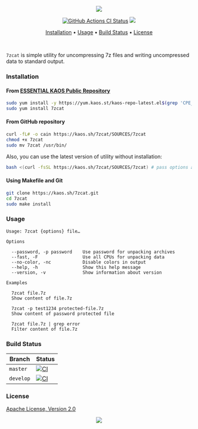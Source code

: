 <p align="center"><a href="#readme"><img src="https://gh.kaos.st/7zcat.svg"/></a></p>

<p align="center">
  <a href="https://kaos.sh/w/7zcat/ci"><img src="https://kaos.sh/w/7zcat/ci.svg" alt="GitHub Actions CI Status" /></a>
  <a href="#license"><img src="https://gh.kaos.st/apache2.svg"></a>
</p>

<p align="center"><a href="#installation">Installation</a> • <a href="#usage">Usage</a> • <a href="#build-status">Build Status</a> • <a href="#license">License</a></p>

<br/>

`7zcat` is simple utility for uncompressing 7z files and writing uncompressed data to standard output.

### Installation

#### From [ESSENTIAL KAOS Public Repository](https://yum.kaos.st)

```bash
sudo yum install -y https://yum.kaos.st/kaos-repo-latest.el$(grep 'CPE_NAME' /etc/os-release | tr -d '"' | cut -d':' -f5).noarch.rpm
sudo yum install 7zcat
```

#### From GitHub repository

```bash
curl -fL# -o cain https://kaos.sh/7zcat/SOURCES/7zcat
chmod +x 7zcat
sudo mv 7zcat /usr/bin/
```

Also, you can use the latest version of utility without installation:

```bash
bash <(curl -fsSL https://kaos.sh/7zcat/SOURCES/7zcat) # pass options and arguments here
```

#### Using Makefile and Git

```bash
git clone https://kaos.sh/7zcat.git
cd 7zcat
sudo make install
```

### Usage

```
Usage: 7zcat {options} file…

Options

  --password, -p password    Use password for unpacking archives
  --fast, -F                 Use all CPUs for unpacking data
  --no-color, -nc            Disable colors in output
  --help, -h                 Show this help message
  --version, -v              Show information about version

Examples

  7zcat file.7z
  Show content of file.7z

  7zcat -p test1234 protected-file.7z
  Show content of password protected file

  7zcat file.7z | grep error
  Filter content of file.7z
```

### Build Status

| Branch | Status |
|--------|--------|
| `master` | [![CI](https://kaos.sh/w/7zcat/ci.svg?branch=master)](https://kaos.sh/w/7zcat/ci?query=branch:master) |
| `develop` | [![CI](https://kaos.sh/w/7zcat/ci.svg?branch=master)](https://kaos.sh/w/7zcat/ci?query=branch:develop) |

### License

[Apache License, Version 2.0](https://www.apache.org/licenses/LICENSE-2.0)

<p align="center"><a href="https://essentialkaos.com"><img src="https://gh.kaos.st/ekgh.svg"/></a></p>
